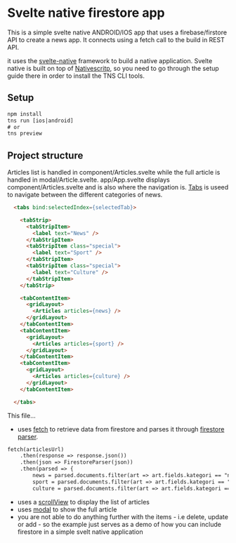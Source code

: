 # Svelte native firestore app
This is a simple svelte native ANDROID/IOS app that uses a firebase/firstore API to create a news app. It connects using a fetch call to the build in REST API.

it uses the <a href='https://svelte-native.technology/docs'>svelte-native</a> framework to build a native application. Svelte native is built on top of <a href='https://nativescript.org'>Nativescritp</a>, so you need to go through the setup guide there in order to install the TNS CLI tools.

## Setup
```html
npm install
tns run [ios|android]
# or
tns preview
```

## Project structure
Articles list is handled in component/Articles.svelte while the full article is handled in modal/Article.svelte. app/App.svelte displays component/Articles.svelte and is also where the navigation is. <a href='https://svelte-native.technology/docs#tabs'>Tabs</a> is useed to navigate between the different categories of news.

```html
  <tabs bind:selectedIndex={selectedTab}>

    <tabStrip>
      <tabStripItem>
        <label text="News" />
      </tabStripItem>
      <tabStripItem class="special">
        <label text="Sport" />
      </tabStripItem>
      <tabStripItem class="special">
        <label text="Culture" />
      </tabStripItem>
    </tabStrip>

    <tabContentItem>
      <gridLayout>
        <Articles articles={news} />
      </gridLayout>
    </tabContentItem>
    <tabContentItem>
      <gridLayout>
        <Articles articles={sport} />
      </gridLayout>
    </tabContentItem>
    <tabContentItem>
      <gridLayout>
        <Articles articles={culture} />
      </gridLayout>
    </tabContentItem>

  </tabs>
```

This file...
- uses  <a href='https://docs.nativescript.org/ns-framework-modules/fetch'>fetch</a> to retrieve data from firestore and parses it through <a href='https://www.npmjs.com/package/firestore-parser'>firestore parser</a>.
```html
fetch(articlesUrl)
    .then(response => response.json())
    .then(json => FirestoreParser(json))
    .then(parsed => {
        news = parsed.documents.filter(art => art.fields.kategori == "nyhet");
        sport = parsed.documents.filter(art => art.fields.kategori == "sport");
        culture = parsed.documents.filter(art => art.fields.kategori == "kultur");
```
- uses a <a href='https://svelte-native.technology/docs#scrollview'>scrollView</a> to display the list of articles
- uses <a href='https://svelte-native.technology/docs#showmodal'>modal</a> to show the full article
- you are not able to do anything further with the items - i.e delete, update or add - so the example just serves as a demo of how you can include firestore in a simple svelt native application

